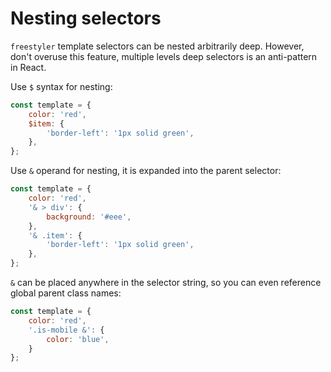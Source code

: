 # Nesting selectors

`freestyler` template selectors can be nested arbitrarily deep. However, don't overuse this feature, multiple levels deep selectors is an anti-pattern in React.

Use `$` syntax for nesting:

```js
const template = {
    color: 'red',
    $item: {
        'border-left': '1px solid green',
    },
};
```

Use `&` operand for nesting, it is expanded into the parent selector:

```js
const template = {
    color: 'red',
    '& > div': {
        background: '#eee',
    },
    '& .item': {
        'border-left': '1px solid green',
    },
};
```

`&` can be placed anywhere in the selector string, so you can even reference global parent class names:

```js
const template = {
    color: 'red',
    '.is-mobile &': {
        color: 'blue',
    }
};
```
